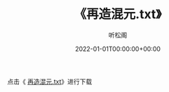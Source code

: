 ﻿---
title:  《再造混元.txt》
date:   2022-01-01T00:00:00+00:00
author: 听松阁
layout: post
permalink: /再造混元/
categories: 小说
tags: [小说]
---

点击《 [再造混元.txt](http://img.660000.xyz/bookstukust/book/bntxt/10/再造混元.txt)》进行下载